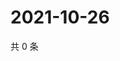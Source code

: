 # 2021-10-26

共 0 条

<!-- BEGIN WEIBO -->
<!-- 最后更新时间 Tue Oct 26 2021 17:08:57 GMT+0800 (China Standard Time) -->

<!-- END WEIBO -->
